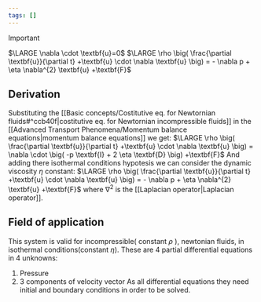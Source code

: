 ```yaml
---
tags: []
---
```

>[!important]
>$\LARGE \nabla \cdot \textbf{u}=0$
>$\LARGE \rho \big( \frac{\partial \textbf{u}}{\partial t} +\textbf{u} \cdot \nabla \textbf{u} \big) = - \nabla p + \eta \nabla^{2} \textbf{u} +\textbf{F}$ 

## Derivation
Substituting the [[Basic concepts/Costitutive eq. for Newtornian fluids#^ccb40f|costitutive eq. for Newtornian incompressible fluids]] in the [[Advanced Transport Phenomena/Momentum balance equations|momentum balance equations]] we get:
$\LARGE \rho \big( \frac{\partial \textbf{u}}{\partial t} +\textbf{u} \cdot \nabla \textbf{u} \big) = \nabla \cdot \big( -p \textbf{I} + 2 \eta \textbf{D} \big) +\textbf{F}$ 
And adding there isothermal conditions hypotesis we can consider the dynamic viscosity $\eta$ constant:
$\LARGE \rho \big( \frac{\partial \textbf{u}}{\partial t} +\textbf{u} \cdot \nabla \textbf{u} \big) = - \nabla p + \eta \nabla^{2} \textbf{u} +\textbf{F}$ 
where $\nabla^{2}$ is the [[Laplacian operator|Laplacian operator]].

## Field of application
This system is valid for incompressible( constant $\rho$ ), newtonian fluids, in isothermal conditions(constant $\eta$). 
These are 4 partial differential equations in 4 unknowns:
1. Pressure
2. 3 components of velocity vector
As all differential equations they need initial and boundary conditions in order to be solved. 
